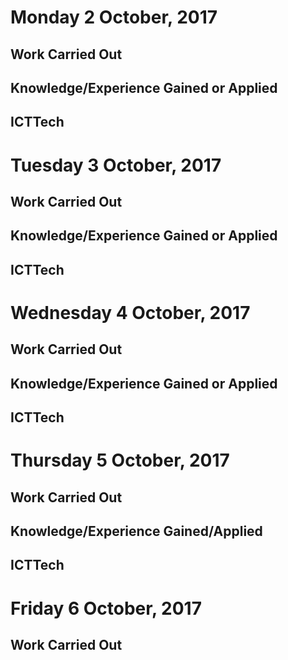 # Monday 2 October, 2017

## Work Carried Out


## Knowledge/Experience Gained or Applied

## ICTTech


# Tuesday 3 October, 2017

## Work Carried Out



## Knowledge/Experience Gained or Applied

## ICTTech


# Wednesday 4 October, 2017

## Work Carried Out


## Knowledge/Experience Gained or Applied

## ICTTech


# Thursday 5 October, 2017


## Work Carried Out


## Knowledge/Experience Gained/Applied

## ICTTech


# Friday 6 October, 2017

## Work Carried Out
